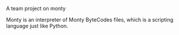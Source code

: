 A team project on monty

Monty is an interpreter of Monty ByteCodes files, which is a scripting language just like Python.
